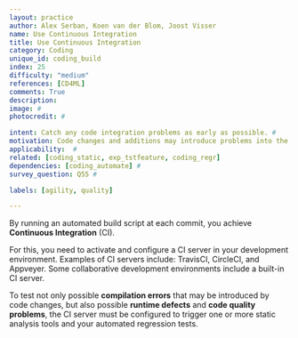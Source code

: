 ```yaml
---
layout: practice
author: Alex Serban, Koen van der Blom, Joost Visser
name: Use Continuous Integration
title: Use Continuous Integration
category: Coding
unique_id: coding_build
index: 25
difficulty: "medium"
references: [CD4ML]
comments: True
description:
image: #
photocredit: #

intent: Catch any code integration problems as early as possible. #
motivation: Code changes and additions may introduce problems into the software system as a whole. This can be detected by running an automated build script each time that code is committed to the versioning repository.
applicability:  #
related: [coding_static, exp_tstfeature, coding_regr]
dependencies: [coding_automate] #
survey_question: Q55 #

labels: [agility, quality]

---
```


By running an automated build script at each commit, you achieve **Continuous Integration** (CI).

For this, you need to activate and configure a CI server in your development environment. Examples of CI servers include: TravisCI, CircleCI, and Appveyer. Some collaborative development environments include a built-in CI server.

To test not only possible **compilation errors** that may be introduced by code changes, but also possible **runtime defects** and **code quality problems**, the CI server must be configured to trigger one or more static analysis tools and your automated regression tests.
